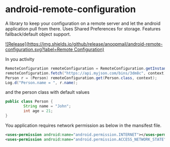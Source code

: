 # android-remote-configuration
A library to keep your configuration on a remote server and let the android application pull from there. Uses Shared Preferences for storage. Features fallback/default object support.

[![Release](https://img.shields.io/github/release/anoopmail/android-remote-configuration.svg?label=Remote Configuration)](https://jitpack.io/#anoopmail/android-remote-configuration)

In you activity
```java
RemoteConfiguration remoteConfiguration = RemoteConfiguration.getInstance();
remoteConfiguration.fetch("https://api.myjson.com/bins/3dm8c", context); // Initiate a network read, run asynchronously
Person r = (Person) remoteConfiguration.get(Person.class, context);
Log.d("Person.name = ", r.name);
```
and the person class with default values
```java
public class Person {
        String name = "John";
        int age = 21;
}
```
You application requires network permission as below in the mansifest file.
```xml
<uses-permission android:name="android.permission.INTERNET"></uses-permission>
<uses-permission android:name="android.permission.ACCESS_NETWORK_STATE"></uses-permission>
```
